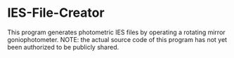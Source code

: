 # IES-File-Creator
This program generates photometric IES files by operating a rotating mirror goniophotometer.
NOTE: the actual source code of this program has not yet been authorized to be publicly shared.
